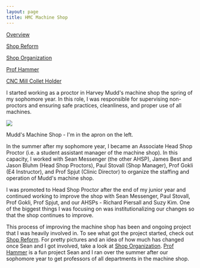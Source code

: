 ```yaml
---
layout: page
title: HMC Machine Shop
---
```


[Overview](https://sites.google.com/site/tayloredwardpeterson/projects/hmcmachineshop)

[Shop Reform](https://sites.google.com/site/tayloredwardpeterson/projects/hmcmachineshop/shopreform)

[Shop Organization](https://sites.google.com/site/tayloredwardpeterson/projects/hmcmachineshop/shoporganization)

[Prof Hammer](https://sites.google.com/site/tayloredwardpeterson/projects/hmcmachineshop/profhammer)

[CNC Mill Collet Holder](https://sites.google.com/site/tayloredwardpeterson/projects/hmcmachineshop/cncmillcolletholder)

I started working as a proctor in Harvey Mudd's machine shop the spring of my sophomore year. In this role, I was responsible for supervising non-proctors and ensuring safe practices, cleanliness, and proper use of all machines.

[![](https://docs.google.com/uc?id=0B0Jfms0twG8ERkJiOTB4dWlXSGc&export=download)](https://docs.google.com/file/d/0B0Jfms0twG8ERkJiOTB4dWlXSGc/edit?usp=drive_web)

Mudd's Machine Shop - I'm in the apron on the left. 

In the summer after my sophomore year, I became an Associate Head Shop Proctor (i.e. a student assistant manager of the machine shop). In this capacity, I worked with Sean Messenger (the other AHSP), James Best and Jason Bluhm (Head Shop Proctors), Paul Stovall (Shop Manager), Prof Gokli (E4 Instructor), and Prof Spjut (Clinic Director) to organize the staffing and operation of Mudd's machine shop. 

I was promoted to Head Shop Proctor after the end of my junior year and continued working to improve the shop with Sean Messenger, Paul Stovall, Prof Gokli, Prof Spjut, and our AHSPs - Richard Piersall and Suzy Kim. One of the biggest things I was focusing on was institutionalizing our changes so that the shop continues to improve. 

This process of improving the machine shop has been and ongoing project that I was heavily involved in. To see what got the project started, check out [Shop Reform](https://sites.google.com/site/tayloredwardpeterson/system/errors/NodeNotFound?suri=wuid:gx:3ea2f1d5c4b1aee6). For pretty pictures and an idea of how much has changed once Sean and I got involved, take a look at [Shop Organization](https://sites.google.com/site/raintomudd/projects/machineshoporganization). [Prof Hammer](https://sites.google.com/site/tayloredwardpeterson/system/errors/NodeNotFound?suri=wuid:gx:70a25e9834e7d6eb) is a fun project Sean and I ran over the summer after our sophomore year to get professors of all departments in the machine shop.
